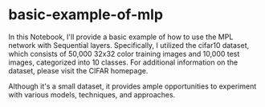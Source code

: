 # basic-example-of-mlp

In this Notebook, I'll provide a basic example of how to use the MPL network with Sequential layers. Specifically, I utilized the cifar10 dataset, which consists of 50,000 32x32 color training images and 10,000 test images, categorized into 10 classes. For additional information on the dataset, please visit the CIFAR homepage.

Although it's a small dataset, it provides ample opportunities to experiment with various models, techniques, and approaches.
